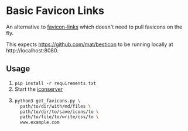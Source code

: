 # Basic Favicon Links

An alternative to [favicon-links](https://github.com/cashweaver/favicon-links) which doesn't need to pull favicons on the fly.

This expects https://github.com/mat/besticon to be running locally at http://localhost:8080.

## Usage

1. `pip install -r requirements.txt`
1. Start the [iconserver](https://github.com/mat/besticon)
1. 
    ```sh
    python3 get_favicons.py \
      path/to/dir/with/md/files \
      path/to/dir/to/save/icons/to \
      path/to/file/to/write/css/to \
      www.example.com
    ```
